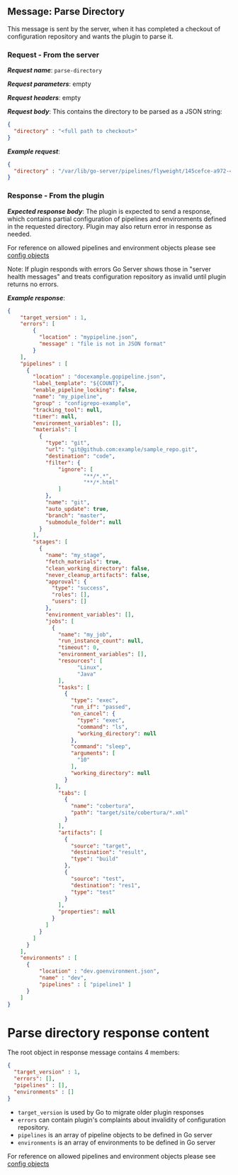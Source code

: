 ## Message: Parse Directory

This message is sent by the server, when it has completed a checkout of configuration repository and wants the plugin to parse it.

### Request - From the server

***Request name***: `parse-directory`

***Request parameters***: empty

***Request headers***: empty

***Request body***: This contains the directory to be parsed as a JSON string:

```json
{
  "directory" : "<full path to checkout>"
}
```

***Example request***:

```json
{
  "directory" : "/var/lib/go-server/pipelines/flyweight/145cefce-a972-46a6-ab40-954b08b75cf2"
}
```

### Response - From the plugin

***Expected response body***: The plugin is expected to send a response, which contains partial configuration of pipelines and environments defined in the requested directory. Plugin may also return error in response as needed.

For reference on allowed pipelines and environment objects please see [config objects](config_objects.md)

Note: If plugin responds with errors Go Server shows those in "server health messages" and treats configuration repository as invalid until plugin returns no errors.

***Example response***:

```json
{
    "target_version" : 1,
    "errors": [
        {
          "location" : "mypipeline.json",
          "message" : "file is not in JSON format"
        }
    ],
    "pipelines" : [
      {
        "location" : "docexample.gopipeline.json",
        "label_template": "${COUNT}",
        "enable_pipeline_locking": false,
        "name": "my_pipeline",
        "group" : "configrepo-example",
        "tracking_tool": null,
        "timer": null,
        "environment_variables": [],
        "materials": [
          {
            "type": "git",
            "url": "git@github.com:example/sample_repo.git",
            "destination": "code",
            "filter": {
                "ignore": [
                        "**/*.*",
                        "**/*.html"
                ]
            },
            "name": "git",
            "auto_update": true,
            "branch": "master",
            "submodule_folder": null
          }
        ],
        "stages": [
          {
            "name": "my_stage",
            "fetch_materials": true,
            "clean_working_directory": false,
            "never_cleanup_artifacts": false,
            "approval": {
              "type": "success",
              "roles": [],
              "users": []
            },
            "environment_variables": [],
            "jobs": [
              {
                "name": "my_job",
                "run_instance_count": null,
                "timeout": 0,
                "environment_variables": [],
                "resources": [
                      "Linux",
                      "Java"
                ],
                "tasks": [
                  {
                    "type": "exec",
                    "run_if": "passed",
                    "on_cancel": {
                      "type": "exec",
                      "command": "ls",
                      "working_directory": null
                    },
                    "command": "sleep",
                    "arguments": [
                      "10"
                    ],
                    "working_directory": null
                  }
               ],
                "tabs": [
                  {
                    "name": "cobertura",
                    "path": "target/site/cobertura/*.xml"
                  }
                ],
                "artifacts": [
                  {
                    "source": "target",
                    "destination": "result",
                    "type": "build"
                  },
                  {
                    "source": "test",
                    "destination": "res1",
                    "type": "test"
                  }
                ],
                "properties": null
              }
            ]
          }
        ]
      }
    ],
    "environments" : [
      {
          "location" : "dev.goenvironment.json",
          "name" : "dev",
          "pipelines" : [ "pipeline1" ]  
      }
    ]
}
```

# Parse directory response content

The root object in response message contains 4 members:
```json
{
  "target_version" : 1,
  "errors": [],
  "pipelines" : [],
  "environments" : []
}
```

 * `target_version` is used by Go to migrate older plugin responses
 * `errors` can contain plugin's complaints about invalidity of configuration repository.
 * `pipelines` is an array of pipeline objects to be defined in Go server
 * `environments` is an array of environments to be defined in Go server

 For reference on allowed pipelines and environment objects please see [config objects](config_objects.md)
